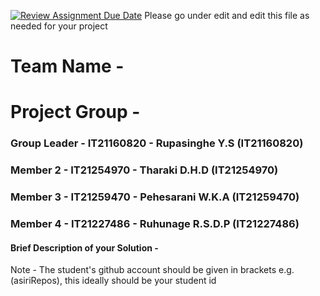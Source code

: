 [![Review Assignment Due Date](https://classroom.github.com/assets/deadline-readme-button-24ddc0f5d75046c5622901739e7c5dd533143b0c8e959d652212380cedb1ea36.svg)](https://classroom.github.com/a/2d9khxo6)
Please go under edit and edit this file as needed for your project

# Team Name - 
# Project Group - 
### Group Leader - IT21160820 - Rupasinghe Y.S (IT21160820)
### Member 2 - IT21254970 - Tharaki D.H.D (IT21254970)
### Member 3 - IT21259470 - Pehesarani W.K.A (IT21259470)
### Member 4 - IT21227486 - Ruhunage R.S.D.P (IT21227486)

#### Brief Description of your Solution - 

Note - The student's github account should be given in brackets e.g. (asiriRepos), this ideally should be your student id 

